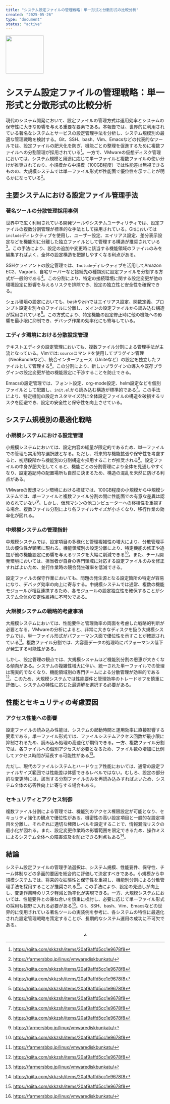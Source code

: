 ```yaml
---
title: "システム設定ファイルの管理戦略：単一形式と分散形式の比較分析"
created: "2025-05-26"
type: "document"
status: "active"
---
```


<img src="https://r2cdn.perplexity.ai/pplx-full-logo-primary-dark%402x.png" class="logo" width="120"/>

# システム設定ファイルの管理戦略：単一形式と分散形式の比較分析

現代のシステム開発において、設定ファイルの管理方式は運用効率とシステムの保守性に大きな影響を与える重要な要素である。本報告では、世界的に利用されている著名なシステムとサービスの設定管理手法を分析し、システム規模別の最適な管理戦略を検討する。Git、SSH、bash、Vim、Emacsなどの代表的なツールでは、設定ファイルの肥大化を防ぎ、機能ごとの整理を促進するために複数ファイルへの分割管理が採用されている[^2]。一方で、VMwareの仮想ディスク管理においては、システム規模と用途に応じて単一ファイルと複数ファイルの使い分けが推奨されており、小規模から中規模（100GB程度）では性能差は無視できるものの、大規模システムでは単一ファイル形式が性能面で優位性を示すことが明らかになっている[^1]。

## 主要システムにおける設定ファイル管理手法

### 著名ツールの分散管理採用事例

世界中で広く利用されている開発ツールやシステムユーティリティでは、設定ファイルの複数分割管理が標準的な手法として採用されている。Gitにおいては`include`ディレクティブを使用し、ユーザー設定、エイリアス設定、差分表示設定などを機能別に分離した独立ファイルとして管理する構造が推奨されている[^2]。この手法により、設定の追加や変更時に該当する機能領域のファイルのみを編集すればよく、全体の設定構造を把握しやすくなる利点がある。

SSHクライアントの設定管理では、`Include`ディレクティブを活用してAmazon EC2、Vagrant、自宅サーバーなど接続先の種類別に設定ファイルを分割する方式が一般的である[^2]。この分割により、特定の接続環境に関する設定変更が他の環境設定に影響を与えるリスクを排除でき、設定の独立性と安全性を確保できる。

シェル環境の設定においても、bashやzshではエイリアス設定、関数定義、プロンプト設定を別々のファイルに分離し、メインの設定ファイルから読み込む構造が採用されている[^2]。この方式により、特定機能の設定修正時に他の機能への影響を最小限に抑制でき、デバッグ作業の効率化にも寄与している。

### エディタ環境における分散設定管理

テキストエディタの設定管理においても、複数ファイル分割による管理手法が主流となっている。Vimでは`:source`コマンドを使用してプラグイン管理（NeoBundleなど）、統合インターフェース（Uniteなど）の設定を独立したファイルとして管理する[^2]。この分割により、新しいプラグインの導入や既存プラグインの設定変更が他の機能設定に干渉することを防止できる。

Emacsの設定管理では、フォント設定、org-mode設定、helm設定などを個別ファイルとして配置し、`init.el`から読み込む構造が標準的である[^2]。この手法により、特定機能の設定カスタマイズ時に全体設定ファイルの構造を破損するリスクを回避でき、設定の安全性と保守性を向上させている。

## システム規模別の最適化戦略

### 小規模システムにおける設定管理

小規模システムにおいては、設定内容の総量が限定的であるため、単一ファイルでの管理も実用的な選択肢となる。ただし、将来的な機能拡張や保守性を考慮すると、初期段階から機能別の分割構造を採用することが推奨される[^2]。設定ファイルの中身が肥大化してくると、機能ごとの分割管理により全体を見通しやすくなり、設定追記時の配置場所も自然に決まるため、構造の混乱を未然に防げる利点がある。

VMwareの仮想マシン環境における検証では、100GB程度の小規模から中規模システムでは、単一ファイルと複数ファイル分割の間に性能面での有意な差異は認められていない[^1]。しかし、仮想マシンの他コンピューターへの移植性を重視する場合、複数ファイル分割により各ファイルサイズが小さくなり、移行作業の効率化が図れる。

### 中規模システムの管理指針

中規模システムでは、設定項目の多様化と管理複雑性の増大により、分散管理手法の優位性が顕著に現れる。機能領域別の設定分離により、特定機能の修正や追加が他の機能設定に影響を与えるリスクを大幅に削減できる[^2]。また、チーム開発環境においては、担当者が自身の専門領域に対応する設定ファイルのみを修正すればよいため、並行作業時の競合発生確率を低減できる。

設定ファイルの保守作業においても、問題の発生源となる設定箇所の特定が容易になり、デバッグ効率の向上に寄与する。中規模システムでは通常、複数の機能モジュールが相互連携するため、各モジュールの設定独立性を確保することがシステム全体の安定性維持に不可欠である。

### 大規模システムの戦略的考慮事項

大規模システムにおいては、性能要件と管理効率の両面を考慮した戦略的判断が必要となる。VMwareの分析によると、非常に大きなディスクを扱う大規模システムでは、単一ファイル形式がパフォーマンス面で優位性を示すことが確認されている[^1]。複数ファイル分割では、大容量データの処理時にパフォーマンス低下が発生する可能性がある。

しかし、設定管理の観点では、大規模システムほど機能別分割の恩恵が大きくなる傾向がある。システムの複雑性増大に伴い、統一された単一ファイルでの管理は現実的でなくなり、機能領域別の専門チームによる分散管理が効率的である[^2]。このため、大規模システムでは性能要件と管理効率のトレードオフを慎重に評価し、システムの特性に応じた最適解を選択する必要がある。

## 性能とセキュリティの考慮要因

### アクセス性能への影響

設定ファイルの読み込み性能は、システムの起動時間と運用効率に直接影響する要素である。単一ファイル形式では、ファイルシステムアクセス回数が最小限に抑制されるため、読み込み処理の高速化が期待できる。一方、複数ファイル分割では、各ファイルへの個別アクセスが必要となるため、ファイル数の増加に比例してアクセス時間が延長する可能性がある[^1]。

ただし、現代のファイルシステムとハードウェア性能においては、通常の設定ファイルサイズ範囲では性能差は体感できるレベルではない。むしろ、設定の部分的な変更時には、該当する分割ファイルのみを再読み込みすればよいため、システム全体の応答性向上に寄与する場合もある。

### セキュリティとアクセス制御

複数ファイル分割による管理では、機能別のアクセス権限設定が可能となり、セキュリティ強化の観点で優位性がある。機密性の高い設定項目と一般的な設定項目を分離し、それぞれに適切な権限レベルを設定することで、情報漏洩リスクの最小化が図れる。また、設定変更作業時の影響範囲を限定できるため、操作ミスによるシステム全体への障害波及を防止できる利点もある[^2]。

## 結論

システム設定ファイルの管理手法選択は、システム規模、性能要件、保守性、チーム体制などの多面的要因を総合的に評価して決定すべきである。小規模から中規模システムでは、将来的な拡張性と保守性を重視し、機能別分割による分散管理手法を採用することが推奨される[^2]。この手法により、設定の見通しが向上し、変更作業時のリスク軽減と効率化が実現できる。一方、大規模システムにおいては、性能要件との兼ね合いを慎重に検討し、必要に応じて単一ファイル形式の採用も視野に入れる必要がある[^1]。Git、SSH、bash、Vim、Emacsなどの世界的に使用されている著名ツールの実装例を参考に、各システムの特性に最適化された設定管理戦略を策定することが、長期的なシステム運用の成功に不可欠である。

<div style="text-align: center">⁂</div>

[^1]: https://farmersbbq.jp/linux/vmwarediskbunkatu/

[^2]: https://qiita.com/skkzsh/items/20af9affd5cc1e9678f8

[^3]: https://linuc.org/study/knowledge/460/

[^4]: https://learn.microsoft.com/ja-jp/mem/configmgr/comanage/overview

[^5]: https://qiita.com/alt_yamamoto/items/25eda376e6b947208996

[^6]: https://terasoluna-batch.github.io/guideline/5.0.0.RELEASE/ja/Ch08_ParallelAndMultiple.html

[^7]: https://qiita.com/marumasa/items/f34d06dbe617f8af7900

[^8]: http://cos.linux-dvr.biz/archives/tag/httpd-conf

[^9]: https://ik.am/entries/290

[^10]: https://zenn.dev/muit_techblog/articles/ba6da7a5d31bfb

[^11]: https://zenn.dev/bonsai_engineer/articles/a7f803a70436dd

[^12]: https://www.manageengine.jp/products/Network_Configuration_Manager/Enterprise-Edition.html

[^13]: https://kubernetes.io/ja/docs/tasks/configmap-secret/managing-secret-using-config-file/

[^14]: https://qiita.com/showchan33/items/9c9b4b19fe3a7637eabc

[^15]: https://www.onelogin.com/jp-ja/learn/multi-tenancy-vs-single-tenancy

[^16]: https://www.genspark.ai/spark/python設定ファイルのベストプラクティス-効果的な管理と実装方法/90b46330-3746-49d9-be1d-2e8f00229e1a

[^17]: https://pepe-log.com/vmware-vmdk-1/

[^18]: https://blog.ojisan.io/to-fish/

[^19]: https://qiita.com/hirohero/items/5d601447c4b1e0e7751e

[^20]: https://headless-cms.fenrir-inc.com/articles/wordpress-multi-site

[^21]: https://dev.classmethod.jp/articles/snowflake-unload-difference-single-and-multi/

[^22]: https://www.itscom.co.jp/forbiz/column/cloud/1614/

[^23]: https://www.intra-mart.jp/im-press/useful/a65

[^24]: https://www.daiko-xtech.co.jp/daiko-plus/security/basis-of-configration-file/

[^25]: https://www.asteria.com/jp/warp/blog/23780.html

[^26]: https://qiita.com/4_mio_11/items/e4482ef12369d0eb6c2f

[^27]: https://qiita.com/kinchiki/items/09173f9b76381d445b33

[^28]: https://arakoki70.com/?p=4138

[^29]: https://rurukblog.com/post/nginx-default-conf-divide/

[^30]: https://note.com/fair_tern448/n/nfdcbc78c17be

[^31]: https://zenn.dev/azunyan/articles/80e79835ba2464

[^32]: https://spring.pleiades.io/guides/gs/centralized-configuration/

[^33]: https://learn.microsoft.com/ja-jp/azure/spring-apps/basic-standard/how-to-config-server

[^34]: https://cloud.google.com/migrate/kf/docs/2.6/how-to/deploying-spring-cloud-config

[^35]: https://blog.grasys.io/post/yu-sato/consul-tutorial/

[^36]: https://docs.oracle.com/cd/E16338_01/server.112/b56301/dfiles.htm

[^37]: https://learn.microsoft.com/ja-jp/sharepoint/administration/overview-of-scripted-monitoring-configuration

[^38]: https://logstorage.com/logstorage/

[^39]: https://qiita.com/bgpat/items/173f33ae2a9e21b24487

[^40]: https://blog.varlog.dev/2019/03/kubernetesのyaml管理ツールkustomizeを使ってみた/

[^41]: https://yossi-note.com/introduction-to-kubernetes-about-configmap/

[^42]: https://www.ilovex.co.jp/Division/ITD/archives/2008/10/exeappconfig.html

[^43]: https://blog.mothule.com/web/nginx/web-nginx-getting-started-customize-on-mac

[^44]: https://atmarkit.itmedia.co.jp/ait/articles/1109/22/news116.html

[^45]: https://linux-jp.org/?p=775

[^46]: https://qiita.com/kentakozuka/items/cb1b996ff45caad09060

[^47]: https://qiita.com/ewai/items/0ba18d6920fc644d7bd2

[^48]: https://macchinetta.github.io/cloud-guideline/current/ja/ImplementationAtEachLayer/EnvironmentValuesExternalManagement.html

[^49]: https://help.mabl.com/hc/ja/articles/19078664135188-Link-Agent設定ファイル

[^50]: https://prota-p.com/cshap_basic11_namespace/

[^51]: https://help.sap.com/doc/saphelp_nw70/7.0.12/ja-JP/f6/26056705fd11d7b84200047582c9f7/content.htm

[^52]: https://www.postgresql.jp/docs/9.4/auth-pg-hba-conf.html

[^53]: https://c-lang.sevendays-study.com/day7.html

[^54]: https://qiita.com/nakaryooo/items/bcba2a658be6c431b982

[^55]: https://aws.amazon.com/jp/blogs/news/ten-steps-to-modernizing-legacy-monoliths-in-the-aws-cloud/

[^56]: https://insights-jp.arcserve.com/replication

[^57]: https://qiita.com/hironytic/items/3fcd825cc1ef135f5b0f

[^58]: https://zenn.dev/ap_com/articles/5afd03b1f64779

[^59]: https://kubernetes.io/ja/docs/concepts/cluster-administration/manage-deployment/

[^60]: https://qiita.com/mmitti/items/413e99077670eb9341d1

[^61]: https://qiita.com/tobita_yoshiki/items/7de6b111d0eeee13e279

[^62]: https://stackoverflow.com/questions/51097553/can-i-have-multiple-values-yaml-files-for-helm

